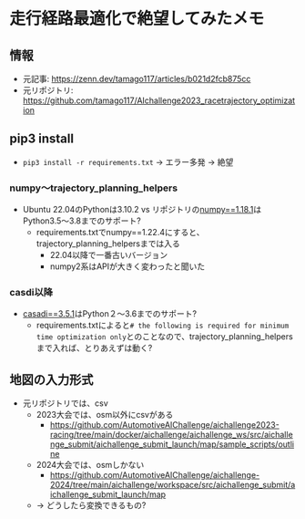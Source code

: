 # 走行経路最適化で絶望してみたメモ
## 情報
- 元記事: https://zenn.dev/tamago117/articles/b021d2fcb875cc
- 元リポジトリ: https://github.com/tamago117/AIchallenge2023_racetrajectory_optimization
## pip3 install
- `pip3 install -r requirements.txt` -> エラー多発 -> 絶望
### numpy〜trajectory_planning_helpers
- Ubuntu 22.04のPythonは3.10.2 vs リポジトリの[numpy==1.18.1](https://pypi.org/project/numpy/1.18.1/)はPython3.5〜3.8までのサポート?
  - requirements.txtでnumpy==1.22.4にすると、trajectory_planning_helpersまでは入る
    - 22.04以降で一番古いバージョン
    - numpy2系はAPIが大きく変わったと聞いた
### casdi以降
- [casadi==3.5.1](https://pypi.org/project/casadi/3.5.1/)はPython２〜3.6までのサポート?
  - requirements.txtによると`# the following is required for minimum time optimization only`とのことなので、trajectory_planning_helpersまで入れば、とりあえずは動く?
## 地図の入力形式
- 元リポジトリでは、csv
  - 2023大会では、osm以外にcsvがある
    - https://github.com/AutomotiveAIChallenge/aichallenge2023-racing/tree/main/docker/aichallenge/aichallenge_ws/src/aichallenge_submit/aichallenge_submit_launch/map/sample_scripts/outline
  - 2024大会では、osmしかない
    - https://github.com/AutomotiveAIChallenge/aichallenge-2024/tree/main/aichallenge/workspace/src/aichallenge_submit/aichallenge_submit_launch/map
  - -> どうしたら変換できるもの?
